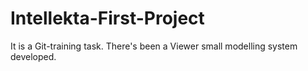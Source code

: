 # Intellekta-First-Project
It is a Git-training task. There's been a Viewer small modelling system developed.
